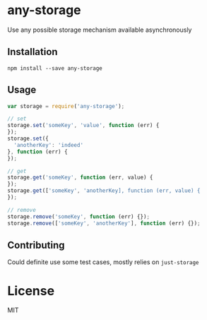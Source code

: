 # any-storage
Use any possible storage mechanism available asynchronously


## Installation

`npm install --save any-storage`


## Usage

```js
var storage = require('any-storage');

// set
storage.set('someKey', 'value', function (err) {
});
storage.set({
  'anotherKey': 'indeed'
}, function (err) {
});

// get
storage.get('someKey', function (err, value) {
});
storage.get(['someKey', 'anotherKey], function (err, value) {
});

// remove
storage.remove('someKey', function (err) {});
storage.remove(['someKey', 'anotherKey'], function (err) {});
```


## Contributing

Could definite use some test cases, mostly relies on `just-storage`


# License

MIT
